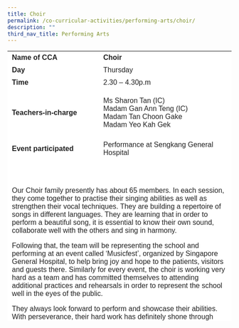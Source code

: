 ```yaml
---
title: Choir
permalink: /co-curricular-activities/performing-arts/choir/
description: ""
third_nav_title: Performing Arts
---
```

<table border="0" style="box-sizing: inherit; border-collapse: collapse; border-spacing: 0px; max-width: 100%; color: rgb(34, 34, 34); font-family: &quot;Source Sans Pro&quot;, sans-serif; font-size: 16px; font-style: normal; font-variant-ligatures: normal; font-variant-caps: normal; font-weight: 400; letter-spacing: normal; orphans: 2; text-align: start; text-transform: none; white-space: normal; widows: 2; word-spacing: 0px; -webkit-text-stroke-width: 0px; background-color: rgb(255, 255, 255); text-decoration-thickness: initial; text-decoration-style: initial; text-decoration-color: initial; height: 607px; width: 792.225px;"><tbody style="box-sizing: inherit;"><tr style="box-sizing: inherit; background: rgb(255, 255, 255); height: 24px;"><td style="box-sizing: inherit; padding: 5px 10px; width: 295.675px; height: 24px;"><strong style="box-sizing: inherit; font-weight: 700;">Name of CCA</strong></td><td style="box-sizing: inherit; padding: 5px 10px; width: 495.55px; height: 24px;"><strong style="box-sizing: inherit; font-weight: 700;">Choir</strong></td></tr><tr style="box-sizing: inherit; background: rgb(255, 255, 255); height: 24px;"><td style="box-sizing: inherit; padding: 5px 10px; width: 295.675px; height: 24px;"><strong style="box-sizing: inherit; font-weight: 700;">Day&nbsp;</strong></td><td style="box-sizing: inherit; padding: 5px 10px ; width: 495.55px; height: 24px;">Thursday</td></tr><tr style="box-sizing: inherit; background: rgb(255, 255, 255); height: 24px;"><td style="box-sizing: inherit; padding: 5px 10px; width: 295.675px; height: 24px;"><strong style="box-sizing: inherit; font-weight: 700;">Time</strong></td><td style="box-sizing: inherit; padding: 5px 10px; width: 495.55px; height: 24px;">2.30 – 4.30p.m</td></tr><tr style="box-sizing: inherit; background: rgb(255, 255, 255); height: 108px;"><td style="box-sizing: inherit; padding: 5px 10px; width: 295.675px; height: 108px;"><strong style="box-sizing: inherit; font-weight: 700;">Teachers-in-charge</strong></td><td style="box-sizing: inherit; padding: 5px 10px; width: 495.55px; height: 108px;">Ms Sharon Tan (IC)<br>Madam Gan Ann Teng (IC)<br>Madam Tan Choon Gake<br>Madam Yeo Kah Gek</td></tr><tr style="box-sizing: inherit; background: rgb(255, 255, 255); height: 54px;"><td style="box-sizing: inherit; padding: 5px 10px; width: 295.675px; height: 54px;"><strong style="box-sizing: inherit; font-weight: 700;">Event participated</strong></td><td style="box-sizing: inherit; padding: 5px 10px; width: 495.55px; height: 54px;">Performance at Sengkang General Hospital</td></tr><tr style="box-sizing: inherit; background: rgb(255, 255, 255); height: 37px;"></tr><tr style="box-sizing: inherit; background: rgb(255, 255, 255); height: 336px;"><td colspan="2" style="box-sizing: inherit; padding: 5px 10px; width: 791.225px; height: 336px;"><p style="box-sizing: inherit; font-size: 1em;">Our Choir family presently has about 65 members. In each session, they come together to practise their singing abilities as well as strengthen their vocal techniques. They are building a repertoire of songs in different languages. They are learning that in order to perform a beautiful song, it is essential to know their own sound, collaborate well with the others and sing in harmony.</p><p style="box-sizing: inherit; font-size: 1em;"></p><p style="box-sizing: inherit; font-size: 1em;">Following that, the team will be representing the school and performing at an event called ‘Musicfest’, organized by Singapore General Hospital, to help bring joy and hope to the patients, visitors and guests there. Similarly for every event, the choir is working very hard as a team and has committed themselves to attending additional practices and rehearsals in order to represent the school well in the eyes of the public.</p><p style="box-sizing: inherit; font-size: 1em;"><span style="box-sizing: inherit; font-family: inherit; font-size: inherit;">They always look forward to perform and showcase their abilities. With perseverance, their hard work has definitely shone through their growing skills and talent.</span></p></td></tr></tbody></table>